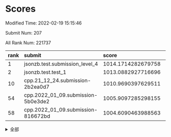 # Scores

Modified Time: 2022-02-19 15:15:46

Submit Num: 207

All Rank Num: 221737

| rank |               submit               |       score        |       sigma        | pk_num |
| :--- | :--------------------------------- | :----------------- | :----------------- | :----- |
| 1    | jsonzb.test.submission_level_4     | 1014.1714282679758 | 0.8453441339326222 | 4286   |
| 2    | jsonzb.test.test_1                 | 1013.0882927716696 | 0.8371092270369364 | 4280   |
| 10   | cpp.21_12_24.submission-2b2ea0d7   | 1010.9690397629511 | 0.7833100334750988 | 4287   |
| 54   | cpp.2022_01_09.submission-5b0e3de2 | 1005.9097285298155 | 0.71802551329458   | 4285   |
| 58   | cpp.2022_01_09.submission-816672bd | 1004.6090463988563 | 0.7110052710422019 | 4287   |


<details>
<summary>全部</summary>

| rank |                 submit                 |       score        |       sigma        | pk_num |
| :--- | :------------------------------------- | :----------------- | :----------------- | :----- |
| 1    | jsonzb.test.submission_level_4         | 1014.1714282679758 | 0.8453441339326222 | 4286   |
| 2    | jsonzb.test.test_1                     | 1013.0882927716696 | 0.8371092270369364 | 4280   |
| 3    | gobigger.level_3.submission_level_3_4  | 1012.3204225980837 | 0.780888554703126  | 4283   |
| 4    | gobigger.level_3.submission_level_3_48 | 1012.0149865734143 | 0.7735388591667823 | 4281   |
| 5    | gobigger.level_3.submission_level_3_2  | 1011.8971434610155 | 0.787941150402695  | 4285   |
| 6    | gobigger.level_3.submission_level_3_32 | 1011.7644156009152 | 0.7850581599862632 | 4286   |
| 7    | gobigger.level_3.submission_level_3_25 | 1011.0509375582061 | 0.7683258667060556 | 4281   |
| 8    | gobigger.level_3.submission_level_3_34 | 1011.0116812727376 | 0.7500616198812464 | 4285   |
| 9    | gobigger.level_3.submission_level_3_7  | 1010.9997930026308 | 0.7803385842427134 | 4287   |
| 10   | cpp.21_12_24.submission-2b2ea0d7       | 1010.9690397629511 | 0.7833100334750988 | 4287   |
| 11   | gobigger.level_3.submission_level_3_0  | 1010.9088804977921 | 0.7603413869727238 | 4287   |
| 12   | gobigger.level_3.submission_level_3_36 | 1010.7521201012988 | 0.7362821783431095 | 4286   |
| 13   | gobigger.level_3.submission_level_3_22 | 1010.6998989968295 | 0.7495987567730401 | 4290   |
| 14   | gobigger.level_3.submission_level_3_5  | 1010.6584359257979 | 0.7769696133308341 | 4289   |
| 15   | gobigger.level_3.submission_level_3_35 | 1010.5543781410144 | 0.7821159410768205 | 4284   |
| 16   | gobigger.level_3.submission_level_3_19 | 1010.4562393582364 | 0.7592216492744028 | 4287   |
| 17   | gobigger.level_3.submission_level_3_10 | 1010.4550105616239 | 0.7596706676258251 | 4282   |
| 18   | gobigger.level_3.submission_level_3_1  | 1010.4521105114769 | 0.7636478215087128 | 4286   |
| 19   | gobigger.level_3.submission_level_3_37 | 1010.3913686359127 | 0.7642048948008662 | 4287   |
| 20   | gobigger.level_3.submission_level_3_18 | 1010.390376131994  | 0.7619130591623026 | 4285   |
| 21   | gobigger.level_3.submission_level_3_47 | 1010.3109135866882 | 0.7672469312852166 | 4284   |
| 22   | gobigger.level_3.submission_level_3_46 | 1010.2063825063188 | 0.7741504492988593 | 4284   |
| 23   | gobigger.level_3.submission_level_3_14 | 1010.1908085509136 | 0.7559150675626694 | 4289   |
| 24   | gobigger.level_3.submission_level_3_39 | 1010.1790364484478 | 0.7566828350789236 | 4288   |
| 25   | gobigger.level_3.submission_level_3_9  | 1010.1738176855109 | 0.7557924421701432 | 4284   |
| 26   | gobigger.level_3.submission_level_3_45 | 1010.1484518770627 | 0.7684328738122805 | 4281   |
| 27   | gobigger.level_3.submission_level_3_27 | 1010.1464229611576 | 0.7754883314675068 | 4284   |
| 28   | gobigger.level_3.submission_level_3_12 | 1010.128580381082  | 0.7471255228007274 | 4287   |
| 29   | gobigger.level_3.submission_level_3_40 | 1010.1277116058988 | 0.7421361275726516 | 4280   |
| 30   | gobigger.level_3.submission_level_3_44 | 1010.0966833429983 | 0.7701356417373835 | 4283   |
| 31   | gobigger.level_3.submission_level_3_33 | 1010.0907892440155 | 0.7580723697345306 | 4282   |
| 32   | gobigger.level_3.submission_level_3_38 | 1010.0841295416755 | 0.7473548690743974 | 4279   |
| 33   | gobigger.level_3.submission_level_3_42 | 1010.0637574820453 | 0.7423451128957647 | 4285   |
| 34   | gobigger.level_3.submission_level_3_8  | 1009.9539289023332 | 0.7703562347209602 | 4284   |
| 35   | gobigger.level_3.submission_level_3_11 | 1009.9145451549906 | 0.7471682074848046 | 4281   |
| 36   | gobigger.level_3.submission_level_3_28 | 1009.9012839912277 | 0.7570423490313197 | 4286   |
| 37   | gobigger.level_3.submission_level_3_31 | 1009.846688260567  | 0.7744434643721068 | 4285   |
| 38   | gobigger.level_3.submission_level_3_15 | 1009.7868261451948 | 0.760794321644322  | 4287   |
| 39   | gobigger.level_3.submission_level_3_21 | 1009.7167389498203 | 0.7606376278901812 | 4285   |
| 40   | gobigger.level_3.submission_level_3_17 | 1009.6638365921822 | 0.7382831342766873 | 4281   |
| 41   | gobigger.level_3.submission_level_3_13 | 1009.5980680165009 | 0.7438534110790395 | 4282   |
| 42   | gobigger.level_3.submission_level_3_30 | 1009.5279313330406 | 0.7531163216027623 | 4289   |
| 43   | gobigger.level_3.submission_level_3_49 | 1009.2592748184852 | 0.7462048588152206 | 4283   |
| 44   | gobigger.level_3.submission_level_3_43 | 1009.2588490806422 | 0.7591002277222448 | 4285   |
| 45   | gobigger.level_3.submission_level_3_16 | 1009.1636299614444 | 0.7596770461384537 | 4283   |
| 46   | gobigger.level_3.submission_level_3_26 | 1009.1343154557766 | 0.7561357791898361 | 4286   |
| 47   | gobigger.level_3.submission_level_3_23 | 1009.129409364033  | 0.7330188160300198 | 4285   |
| 48   | gobigger.level_3.submission_level_3_29 | 1008.8949971760225 | 0.7361953528116446 | 4287   |
| 49   | gobigger.level_3.submission_level_3_24 | 1008.8474676791255 | 0.7754638207240061 | 4284   |
| 50   | gobigger.level_3.submission_level_3_3  | 1008.750063467916  | 0.7464539680212745 | 4282   |
| 51   | gobigger.level_3.submission_level_3_20 | 1008.646357848377  | 0.7316352657396161 | 4281   |
| 52   | gobigger.level_3.submission_level_3_6  | 1008.5636394718113 | 0.7376844690122166 | 4286   |
| 53   | gobigger.level_3.submission_level_3_41 | 1008.2079906360664 | 0.7634750641923516 | 4285   |
| 54   | cpp.2022_01_09.submission-5b0e3de2     | 1005.9097285298155 | 0.71802551329458   | 4285   |
| 55   | gobigger.level_1.submission_level_1_7  | 1004.9891678675974 | 0.7206168313384083 | 4286   |
| 56   | gobigger.level_1.submission_level_1_21 | 1004.6937216427291 | 0.7217470092964965 | 4284   |
| 57   | gobigger.level_1.submission_level_1_23 | 1004.690637875928  | 0.7240652778876043 | 4284   |
| 58   | cpp.2022_01_09.submission-816672bd     | 1004.6090463988563 | 0.7110052710422019 | 4287   |
| 59   | gobigger.level_1.submission_level_1_36 | 1004.5821080365279 | 0.729114269773349  | 4282   |
| 60   | gobigger.level_1.submission_level_1_15 | 1004.558024960685  | 0.7110756735788744 | 4282   |
| 61   | gobigger.level_1.submission_level_1_0  | 1004.3653840582601 | 0.7223474936229222 | 4284   |
| 62   | gobigger.level_1.submission_level_1_34 | 1004.355660184914  | 0.7188179007689647 | 4285   |
| 63   | gobigger.level_1.submission_level_1_8  | 1004.098648532376  | 0.7040789578242549 | 4286   |
| 64   | gobigger.level_1.submission_level_1_28 | 1003.8893185359902 | 0.708274063544134  | 4290   |
| 65   | gobigger.level_1.submission_level_1_17 | 1003.8872760386779 | 0.7120603139533771 | 4286   |
| 66   | gobigger.level_1.submission_level_1_44 | 1003.815393144944  | 0.7245703147094612 | 4286   |
| 67   | gobigger.level_1.submission_level_1_38 | 1003.7397787718388 | 0.7151633970742199 | 4281   |
| 68   | gobigger.level_1.submission_level_1_33 | 1003.6710585245759 | 0.7109655223820815 | 4284   |
| 69   | gobigger.level_1.submission_level_1_31 | 1003.6436682998178 | 0.7231788431681218 | 4287   |
| 70   | gobigger.level_1.submission_level_1_25 | 1003.6276063561851 | 0.7166601845120989 | 4289   |
| 71   | gobigger.level_1.submission_level_1_30 | 1003.5637470444128 | 0.7157155261731346 | 4290   |
| 72   | gobigger.level_1.submission_level_1_43 | 1003.5380917374358 | 0.7120744037188329 | 4278   |
| 73   | gobigger.level_1.submission_level_1_22 | 1003.5033965357878 | 0.7215334393935852 | 4287   |
| 74   | gobigger.level_1.submission_level_1_45 | 1003.4979679233973 | 0.7220313463203069 | 4282   |
| 75   | gobigger.level_1.submission_level_1_29 | 1003.497408644515  | 0.7212496698204091 | 4284   |
| 76   | gobigger.level_1.submission_level_1_24 | 1003.4806538325172 | 0.7221224164748976 | 4283   |
| 77   | gobigger.level_1.submission_level_1_40 | 1003.446715882171  | 0.7273115372721335 | 4287   |
| 78   | gobigger.level_1.submission_level_1_3  | 1003.3658457390727 | 0.7131259581729154 | 4286   |
| 79   | gobigger.level_1.submission_level_1_13 | 1003.319586764197  | 0.7121875911504693 | 4286   |
| 80   | gobigger.level_1.submission_level_1_5  | 1003.2863018341742 | 0.7279348207614699 | 4284   |
| 81   | gobigger.level_1.submission_level_1_48 | 1003.2310843576576 | 0.719006213171765  | 4288   |
| 82   | gobigger.level_1.submission_level_1_18 | 1003.1550568217468 | 0.7030150752453004 | 4284   |
| 83   | gobigger.level_1.submission_level_1_37 | 1003.143685295454  | 0.7081181921928712 | 4285   |
| 84   | gobigger.level_1.submission_level_1_20 | 1003.0902058926256 | 0.7071424805322896 | 4289   |
| 85   | gobigger.level_1.submission_level_1_39 | 1003.0219106037875 | 0.7106599063551388 | 4282   |
| 86   | gobigger.level_1.submission_level_1_35 | 1002.9817039934791 | 0.7052855947586797 | 4281   |
| 87   | gobigger.level_1.submission_level_1_41 | 1002.9259813505379 | 0.7119491270621099 | 4282   |
| 88   | gobigger.level_1.submission_level_1_47 | 1002.8952916165081 | 0.7096144069240096 | 4287   |
| 89   | gobigger.level_1.submission_level_1_42 | 1002.8625869297267 | 0.7227737257532304 | 4287   |
| 90   | gobigger.level_1.submission_level_1_11 | 1002.8566092941501 | 0.7263396066802524 | 4288   |
| 91   | gobigger.level_1.submission_level_1_9  | 1002.7906222820626 | 0.7276321132432563 | 4282   |
| 92   | gobigger.level_1.submission_level_1_12 | 1002.7890115551901 | 0.7167960491714471 | 4290   |
| 93   | gobigger.level_1.submission_level_1_49 | 1002.7454622106205 | 0.7068067567638464 | 4282   |
| 94   | gobigger.level_1.submission_level_1_1  | 1002.6191587175449 | 0.7157520425697975 | 4280   |
| 95   | gobigger.level_1.submission_level_1_27 | 1002.61291414238   | 0.709863426472345  | 4282   |
| 96   | gobigger.level_1.submission_level_1_26 | 1002.5853706400418 | 0.7120893980399707 | 4284   |
| 97   | gobigger.level_1.submission_level_1_14 | 1002.517083135373  | 0.7290772236967493 | 4285   |
| 98   | gobigger.level_1.submission_level_1_10 | 1002.4388571092999 | 0.713202261064043  | 4282   |
| 99   | gobigger.level_1.submission_level_1_6  | 1002.3262388751027 | 0.71584595963618   | 4286   |
| 100  | gobigger.level_1.submission_level_1_32 | 1002.2695315756982 | 0.7134079908683946 | 4283   |
| 101  | gobigger.level_1.submission_level_1_46 | 1002.2453801950954 | 0.7026821561179286 | 4285   |
| 102  | gobigger.level_1.submission_level_1_2  | 1002.0417270643031 | 0.711115067797353  | 4282   |
| 103  | gobigger.level_1.submission_level_1_19 | 1001.8307440968957 | 0.7132400568822058 | 4284   |
| 104  | gobigger.level_1.submission_level_1_16 | 1001.7332400521126 | 0.7085092097761381 | 4286   |
| 105  | gobigger.level_1.submission_level_1_4  | 1001.0010669536896 | 0.7038471979257751 | 4281   |
| 106  | gobigger.random.submission_random_17   | 997.3982767366169  | 0.70514485326228   | 4285   |
| 107  | gobigger.random.submission_random_41   | 997.2290946638776  | 0.7180937991282321 | 4280   |
| 108  | gobigger.random.submission_random_48   | 997.0892988594479  | 0.7085365714869243 | 4285   |
| 109  | gobigger.random.submission_random_44   | 996.9522211859556  | 0.7074073952681867 | 4290   |
| 110  | gobigger.random.submission_random_37   | 996.9334806575573  | 0.7069090553981855 | 4283   |
| 111  | gobigger.random.submission_random_28   | 996.7903526442341  | 0.7173250336921135 | 4288   |
| 112  | gobigger.random.submission_random_42   | 996.6468801081462  | 0.7144447307960989 | 4285   |
| 113  | gobigger.random.submission_random_49   | 996.6303637150091  | 0.7202284918946315 | 4284   |
| 114  | gobigger.random.submission_random_2    | 996.571341375059   | 0.728310344939334  | 4286   |
| 115  | gobigger.random.submission_random_21   | 996.5224913522975  | 0.6938741047305896 | 4283   |
| 116  | gobigger.random.submission_random_47   | 996.5089590870048  | 0.7067684405551063 | 4281   |
| 117  | gobigger.random.submission_random_36   | 996.4600625963095  | 0.7156795985820775 | 4278   |
| 118  | gobigger.random.submission_random_7    | 996.4498779930341  | 0.7062797545723868 | 4281   |
| 119  | gobigger.random.submission_random_23   | 996.4218359790625  | 0.6943938033854731 | 4283   |
| 120  | gobigger.random.submission_random_40   | 996.4039930288149  | 0.7088730868678723 | 4287   |
| 121  | gobigger.random.submission_random_38   | 996.3874452715627  | 0.7007955410019119 | 4285   |
| 122  | gobigger.random.submission_random_10   | 996.3796223412958  | 0.7079128385253175 | 4282   |
| 123  | gobigger.random.submission_random_34   | 996.363700951403   | 0.7200193795933464 | 4281   |
| 124  | gobigger.random.submission_random_14   | 996.3048261695044  | 0.6969699176583974 | 4284   |
| 125  | gobigger.random.submission_random_33   | 996.1472153550363  | 0.7188062918034767 | 4286   |
| 126  | gobigger.random.submission_random_3    | 996.0956579036633  | 0.7219584274848581 | 4286   |
| 127  | gobigger.random.submission_random_6    | 996.0610806804563  | 0.7173371314466648 | 4282   |
| 128  | gobigger.random.submission_random_25   | 996.0493503331079  | 0.7115437387634326 | 4285   |
| 129  | gobigger.random.submission_random_46   | 996.0442583859373  | 0.7182041465326126 | 4287   |
| 130  | gobigger.random.submission_random_5    | 996.0393505301071  | 0.7186951130212255 | 4283   |
| 131  | gobigger.random.submission_random_16   | 995.9793734032958  | 0.7121435625126482 | 4284   |
| 132  | gobigger.random.submission_random_35   | 995.9672460330326  | 0.6984520317350478 | 4292   |
| 133  | gobigger.random.submission_random_4    | 995.9481373868284  | 0.7216132093652723 | 4283   |
| 134  | gobigger.random.submission_random_12   | 995.7350327381317  | 0.7042769405536882 | 4285   |
| 135  | gobigger.random.submission_random_22   | 995.6351168681588  | 0.6981574520705556 | 4285   |
| 136  | gobigger.random.submission_random_24   | 995.6071730610834  | 0.7136397017914375 | 4288   |
| 137  | gobigger.random.submission_random_30   | 995.6026345659683  | 0.7275461254465646 | 4284   |
| 138  | gobigger.random.submission_random_13   | 995.5981462477944  | 0.7135571157341004 | 4289   |
| 139  | gobigger.random.submission_random_19   | 995.5200214312041  | 0.7210482131704747 | 4288   |
| 140  | gobigger.random.submission_random_18   | 995.5175651888177  | 0.7172327009801522 | 4284   |
| 141  | gobigger.random.submission_random_9    | 995.5103758946182  | 0.7151371481335898 | 4288   |
| 142  | gobigger.random.submission_random_20   | 995.5091582179041  | 0.7477501924537485 | 4291   |
| 143  | gobigger.random.submission_random_15   | 995.4226485437545  | 0.7024588291844976 | 4285   |
| 144  | gobigger.random.submission_random_27   | 995.3358119870397  | 0.7236734785969736 | 4287   |
| 145  | gobigger.random.submission_random_31   | 995.327338010221   | 0.7145756508882253 | 4285   |
| 146  | gobigger.random.submission_random_26   | 995.2935988239711  | 0.7148605354780982 | 4279   |
| 147  | gobigger.random.submission_random_11   | 995.1548681079327  | 0.72264845285024   | 4283   |
| 148  | gobigger.random.submission_random_39   | 994.9589015903972  | 0.7326716481392186 | 4286   |
| 149  | gobigger.random.submission_random_1    | 994.920452923243   | 0.7136145214227215 | 4284   |
| 150  | gobigger.random.submission_random_45   | 994.8492842334396  | 0.7186326462275471 | 4288   |
| 151  | gobigger.random.submission_random_29   | 994.7250227880901  | 0.7232314710365091 | 4285   |
| 152  | gobigger.random.submission_random_43   | 994.6766586915439  | 0.7106008454085622 | 4285   |
| 153  | gobigger.random.submission_random_8    | 994.6469472340412  | 0.727085913658078  | 4288   |
| 154  | gobigger.random.submission_random_0    | 994.6164648071648  | 0.7132614827142005 | 4279   |
| 155  | gobigger.random.submission_random_32   | 994.4055912421221  | 0.7137980345244954 | 4285   |
| 156  | gobigger.level_2.submission_level_2_24 | 994.2964710931204  | 0.7324395444402722 | 4284   |
| 157  | gobigger.level_2.submission_level_2_37 | 994.1312279920318  | 0.7385490029187847 | 4287   |
| 158  | gobigger.level_2.submission_level_2_27 | 993.5969493382275  | 0.727578032856504  | 4290   |
| 159  | gobigger.level_2.submission_level_2_2  | 993.4981732777889  | 0.7336443517975841 | 4286   |
| 160  | gobigger.level_2.submission_level_2_10 | 993.3855243936     | 0.7459600995655239 | 4286   |
| 161  | gobigger.level_2.submission_level_2_17 | 993.3312256329481  | 0.7314255861220087 | 4287   |
| 162  | gobigger.level_2.submission_level_2_11 | 993.2251819858155  | 0.724114287206044  | 4287   |
| 163  | gobigger.level_2.submission_level_2_39 | 993.188600497287   | 0.7377380198502661 | 4284   |
| 164  | gobigger.level_2.submission_level_2_29 | 993.0894306585715  | 0.739835943571054  | 4288   |
| 165  | gobigger.level_2.submission_level_2_0  | 992.8926920105209  | 0.724139945347945  | 4282   |
| 166  | gobigger.level_2.submission_level_2_38 | 992.8632614374175  | 0.7295951537485627 | 4284   |
| 167  | gobigger.level_2.submission_level_2_8  | 992.7357320145738  | 0.7602485537948485 | 4285   |
| 168  | gobigger.level_2.submission_level_2_30 | 992.7031787446555  | 0.736024404576742  | 4281   |
| 169  | gobigger.level_2.submission_level_2_33 | 992.5463422958827  | 0.7486406901693335 | 4283   |
| 170  | gobigger.level_2.submission_level_2_6  | 992.5244113808669  | 0.7407608371904687 | 4283   |
| 171  | gobigger.level_2.submission_level_2_9  | 992.5201704578577  | 0.7525850405847513 | 4285   |
| 172  | gobigger.level_2.submission_level_2_49 | 992.5121549634197  | 0.7425452007470265 | 4283   |
| 173  | gobigger.level_2.submission_level_2_31 | 992.4650607851399  | 0.7415847469043915 | 4285   |
| 174  | gobigger.level_2.submission_level_2_23 | 992.4605065932559  | 0.7259199563524569 | 4286   |
| 175  | gobigger.level_2.submission_level_2_20 | 992.3973678271525  | 0.7519770232116482 | 4287   |
| 176  | gobigger.level_2.submission_level_2_13 | 992.2203999680497  | 0.7363713647580425 | 4285   |
| 177  | gobigger.level_2.submission_level_2_34 | 992.2050878611795  | 0.7532877931613323 | 4288   |
| 178  | gobigger.level_2.submission_level_2_40 | 992.131597949528   | 0.7253522329306066 | 4287   |
| 179  | gobigger.level_2.submission_level_2_41 | 992.1241143301572  | 0.7434185634443488 | 4285   |
| 180  | gobigger.level_2.submission_level_2_32 | 992.1105068081321  | 0.7463630740954316 | 4284   |
| 181  | gobigger.level_2.submission_level_2_26 | 992.0486131919453  | 0.7588596951772276 | 4286   |
| 182  | gobigger.level_2.submission_level_2_7  | 992.0215898491937  | 0.7465049390916748 | 4280   |
| 183  | gobigger.level_2.submission_level_2_28 | 991.9971349533852  | 0.7399270160208345 | 4287   |
| 184  | gobigger.level_2.submission_level_2_22 | 991.9807590990604  | 0.770465359444229  | 4289   |
| 185  | gobigger.level_2.submission_level_2_15 | 991.8720916223558  | 0.752659676703883  | 4288   |
| 186  | gobigger.level_2.submission_level_2_46 | 991.6911919563373  | 0.7503689796218632 | 4286   |
| 187  | gobigger.level_2.submission_level_2_16 | 991.5632757320315  | 0.7465216362537981 | 4282   |
| 188  | gobigger.level_2.submission_level_2_4  | 991.5489352128234  | 0.7421565014043473 | 4283   |
| 189  | gobigger.level_2.submission_level_2_42 | 991.473256704606   | 0.7423394513590095 | 4282   |
| 190  | gobigger.level_2.submission_level_2_21 | 991.4503845520208  | 0.7418395976910857 | 4285   |
| 191  | gobigger.level_2.submission_level_2_25 | 991.4022183114778  | 0.748444098196973  | 4283   |
| 192  | gobigger.level_2.submission_level_2_5  | 991.2605250494661  | 0.751246977018023  | 4289   |
| 193  | gobigger.level_2.submission_level_2_45 | 991.2040151659809  | 0.7540339174570054 | 4286   |
| 194  | gobigger.level_2.submission_level_2_47 | 991.1594336654922  | 0.7620657612829229 | 4288   |
| 195  | gobigger.level_2.submission_level_2_36 | 991.0573358114029  | 0.7650149645151159 | 4285   |
| 196  | gobigger.level_2.submission_level_2_19 | 991.047295886028   | 0.7459723377455786 | 4284   |
| 197  | gobigger.level_2.submission_level_2_1  | 991.0418109233701  | 0.7533815188232657 | 4286   |
| 198  | gobigger.level_2.submission_level_2_35 | 990.7940219317763  | 0.7754381094484766 | 4285   |
| 199  | gobigger.level_2.submission_level_2_3  | 990.7882337920977  | 0.7662004064778922 | 4287   |
| 200  | gobigger.level_2.submission_level_2_12 | 990.6729301828389  | 0.7735789322173993 | 4288   |
| 201  | gobigger.level_2.submission_level_2_44 | 990.6217503605096  | 0.7529194986564698 | 4290   |
| 202  | gobigger.level_2.submission_level_2_48 | 990.5742154485719  | 0.7550214834537989 | 4281   |
| 203  | gobigger.level_2.submission_level_2_43 | 990.4680679996655  | 0.7785727164332212 | 4280   |
| 204  | gobigger.level_2.submission_level_2_18 | 990.1043189088242  | 0.7718397781555598 | 4289   |
| 205  | gobigger.level_2.submission_level_2_14 | 989.7998924768698  | 0.7388168939115367 | 4285   |
| 206  | gobigger.none.submission_none_1        | 979.0545285789069  | 1.2208759413186665 | 4280   |
| 207  | gobigger.none.submission_none_0        | 977.2809864048365  | 1.3279612669068985 | 4282   |

</details>